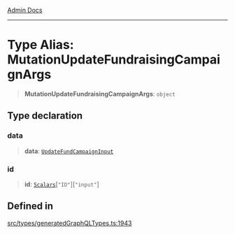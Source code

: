 [Admin Docs](/)

***

# Type Alias: MutationUpdateFundraisingCampaignArgs

> **MutationUpdateFundraisingCampaignArgs**: `object`

## Type declaration

### data

> **data**: [`UpdateFundCampaignInput`](UpdateFundCampaignInput.md)

### id

> **id**: [`Scalars`](Scalars.md)\[`"ID"`\]\[`"input"`\]

## Defined in

[src/types/generatedGraphQLTypes.ts:1943](https://github.com/Suyash878/talawa-api/blob/cfd688207611ba245c99edd8dbaccb2cdbf6a043/src/types/generatedGraphQLTypes.ts#L1943)
